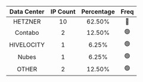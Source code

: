 | Data Center | IP Count | Percentage | Freq |
|:------------:|:--------:|:-----------:|:-----:|
| HETZNER | 10 | 62.50% | 🔴 |
| Contabo | 2 | 12.50% | 🟢 |
| HIVELOCITY | 1 | 6.25% | 🟢 |
| Nubes | 1 | 6.25% | 🟢 |
| OTHER | 2 | 12.50% | 🟢 |